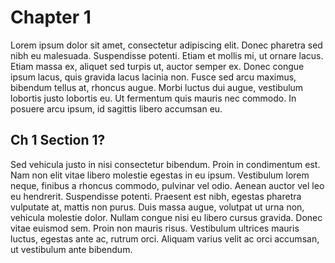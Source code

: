 # Chapter 1

Lorem ipsum dolor sit amet, consectetur adipiscing elit. Donec pharetra sed nibh eu malesuada. Suspendisse potenti. Etiam et mollis mi, ut ornare lacus. Etiam massa ex, aliquet sed turpis ut, auctor semper ex. Donec congue ipsum lacus, quis gravida lacus lacinia non. Fusce sed arcu maximus, bibendum tellus at, rhoncus augue. Morbi luctus dui augue, vestibulum lobortis justo lobortis eu. Ut fermentum quis mauris nec commodo. In posuere arcu ipsum, id sagittis libero accumsan eu.

## Ch 1 Section 1?

Sed vehicula justo in nisi consectetur bibendum. Proin in condimentum est. Nam non elit vitae libero molestie egestas in eu ipsum. Vestibulum lorem neque, finibus a rhoncus commodo, pulvinar vel odio. Aenean auctor vel leo eu hendrerit. Suspendisse potenti. Praesent est nibh, egestas pharetra vulputate at, mattis non purus. Duis massa augue, volutpat ut urna non, vehicula molestie dolor. Nullam congue nisi eu libero cursus gravida. Donec vitae euismod sem. Proin non mauris risus. Vestibulum ultrices mauris luctus, egestas ante ac, rutrum orci. Aliquam varius velit ac orci accumsan, ut vestibulum ante bibendum.


